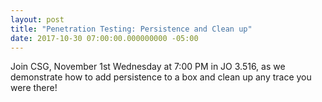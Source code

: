 ```yaml
---
layout: post
title: "Penetration Testing: Persistence and Clean up"
date: 2017-10-30 07:00:00.000000000 -05:00
---
```


Join CSG, November 1st Wednesday at 7:00 PM in JO 3.516, as we demonstrate how to add persistence to a box and clean up any trace you were there!
